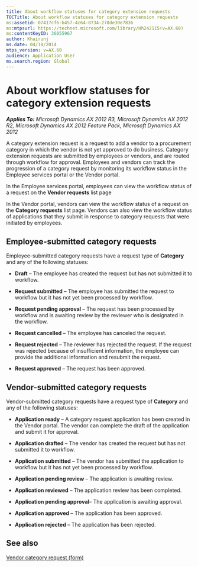 ```yaml
---
title: About workflow statuses for category extension requests
TOCTitle: About workflow statuses for category extension requests
ms:assetid: 07417cf6-b457-4c64-8734-278de30e7836
ms:mtpsurl: https://technet.microsoft.com/library/Hh242115(v=AX.60)
ms:contentKeyID: 36055967
author: Khairunj
ms.date: 04/18/2014
mtps_version: v=AX.60
audience: Application User
ms.search.region: Global
---
```


# About workflow statuses for category extension requests 


_**Applies To:** Microsoft Dynamics AX 2012 R3, Microsoft Dynamics AX 2012 R2, Microsoft Dynamics AX 2012 Feature Pack, Microsoft Dynamics AX 2012_

A category extension request is a request to add a vendor to a procurement category in which the vendor is not yet approved to do business. Category extension requests are submitted by employees or vendors, and are routed through workflow for approval. Employees and vendors can track the progression of a category request by monitoring its workflow status in the Employee services portal or the Vendor portal.

In the Employee services portal, employees can view the workflow status of a request on the **Vendor requests** list page

In the Vendor portal, vendors can view the workflow status of a request on the **Category requests** list page. Vendors can also view the workflow status of applications that they submit in response to category requests that were initiated by employees.

## Employee-submitted category requests

Employee-submitted category requests have a request type of **Category** and any of the following statuses:

  - **Draft** – The employee has created the request but has not submitted it to workflow.

  - **Request submitted** – The employee has submitted the request to workflow but it has not yet been processed by workflow.

  - **Request pending approval** – The request has been processed by workflow and is awaiting review by the reviewer who is designated in the workflow.

  - **Request cancelled** – The employee has canceled the request.

  - **Request rejected** – The reviewer has rejected the request. If the request was rejected because of insufficient information, the employee can provide the additional information and resubmit the request.

  - **Request approved** – The request has been approved.

## Vendor-submitted category requests

Vendor-submitted category requests have a request type of **Category** and any of the following statuses:

  - **Application ready** – A category request application has been created in the Vendor portal. The vendor can complete the draft of the application and submit it for approval.

  - **Application drafted** – The vendor has created the request but has not submitted it to workflow.

  - **Application submitted** – The vendor has submitted the application to workflow but it has not yet been processed by workflow.

  - **Application pending review** – The application is awaiting review.

  - **Application reviewed** – The application review has been completed.

  - **Application pending approval**– The application is awaiting approval.

  - **Application approved** – The application has been approved.

  - **Application rejected** – The application has been rejected.

## See also

[Vendor category request (form)](https://technet.microsoft.com/library/hh227509\(v=ax.60\))

  



